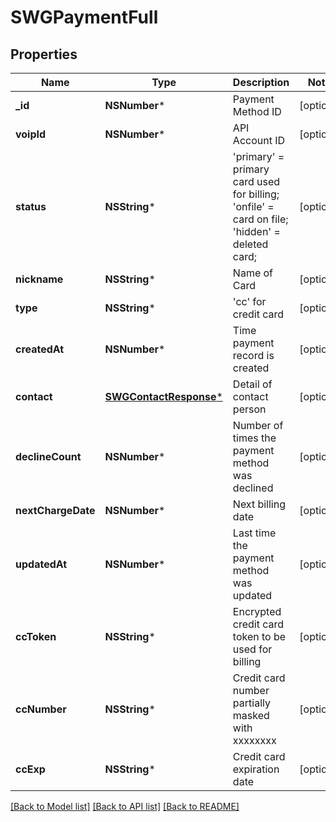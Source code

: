 # SWGPaymentFull

## Properties
Name | Type | Description | Notes
------------ | ------------- | ------------- | -------------
**_id** | **NSNumber*** | Payment Method ID | [optional] 
**voipId** | **NSNumber*** | API Account ID | [optional] 
**status** | **NSString*** | &#39;primary&#39; &#x3D; primary card used for billing; &#39;onfile&#39; &#x3D; card on file; &#39;hidden&#39; &#x3D; deleted card; | [optional] 
**nickname** | **NSString*** | Name of Card | [optional] 
**type** | **NSString*** | &#39;cc&#39; for credit card | [optional] 
**createdAt** | **NSNumber*** | Time payment record is created | [optional] 
**contact** | [**SWGContactResponse***](SWGContactResponse.md) | Detail of contact person | [optional] 
**declineCount** | **NSNumber*** | Number of times the payment method was declined | [optional] 
**nextChargeDate** | **NSNumber*** | Next billing date | [optional] 
**updatedAt** | **NSNumber*** | Last time the payment method was updated | [optional] 
**ccToken** | **NSString*** | Encrypted credit card token to be used for billing | [optional] 
**ccNumber** | **NSString*** | Credit card number partially masked with xxxxxxxx | [optional] 
**ccExp** | **NSString*** | Credit card expiration date | [optional] 

[[Back to Model list]](../README.md#documentation-for-models) [[Back to API list]](../README.md#documentation-for-api-endpoints) [[Back to README]](../README.md)


